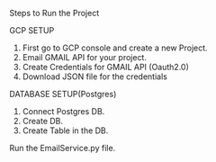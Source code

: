 Steps to Run the Project


GCP SETUP

1. First go to GCP console and create a new Project.
2. Email GMAIL API for your project.
3. Create Credentials for GMAIL API (Oauth2.0)
4. Download JSON file for the credentials


DATABASE SETUP(Postgres)

1. Connect Postgres DB.
2. Create DB.
3. Create Table in the DB.


Run the EmailService.py file.